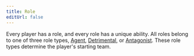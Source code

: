 ```yaml
---
title: Role
editUrl: false
---
```


Every player has a role, and every role has a unique ability. All roles belong to one of three role types, [Agent](/swtcpedia/agent), [Detrimental](/swtcpedia/detrimental), or [Antagonist](/swtcpedia/antagonist). These role types determine the player's starting team.
